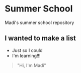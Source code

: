 # Summer School
Madi's summer school repository

## I wanted to make a list
- Just so I could
- I'm learning!!! 

> "Hi, I'm Madi"
